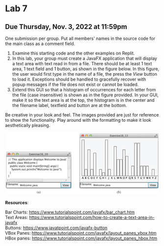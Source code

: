 # Lab 7  

  ## Due Thursday, Nov. 3, 2022 at 11:59pm
  One submission per group. Put all members' names in the source code for the main class as a comment field.
  
  1. Examine this starting code and the other examples on Replit.
  2. In this lab, your group must create a JavaFX application that will display a text area with text read in from a file. There should be at least 1 text area, 1 text field and 1 button, as shown in the figure below. In this figure, the user would first type in the name of a file, the press the *View* button to load it. Exceptions should be handled to gracefully recover with popup messages if the file does not exist or cannot be loaded.
  3. Extend this GUI so that a histogram of occurrences for each letter from the file (case insensitive) is shown as in the figure provided. In your GUI, make it so the text area is at the top, the histogram is in the center and the filename label, textfield and button are at the bottom.

Be creative in your look and feel. The images provided are just for reference to show the functionality. Play around with the formatting to make it look aesthetically pleasing. 

  ![image](image.png)

  __Resources__: 
  
  Bar Charts: https://www.tutorialspoint.com/javafx/bar_chart.htm \
  Text Areas: https://www.tutorialspoint.com/how-to-create-a-text-area-in-javafx \
  Buttons: https://www.javatpoint.com/javafx-button \
  VBox Panes: https://www.tutorialspoint.com/javafx/layout_panes_vbox.htm \
  HBox panes: https://www.tutorialspoint.com/javafx/layout_panes_hbox.htm
  
  